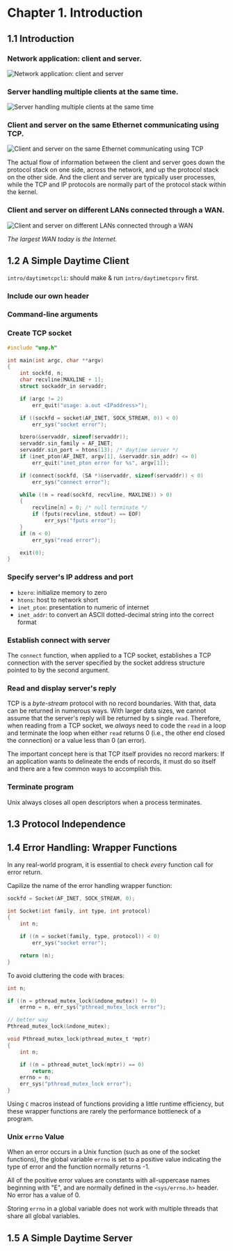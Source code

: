 # Chapter 1. Introduction

## 1.1 Introduction

### Network application: client and server.

![Network application: client and server](images/1_1.png)

### Server handling multiple clients at the same time.

![Server handling multiple clients at the same time](images/1_2.png)

### Client and server on the same Ethernet communicating using TCP.

![Client and server on the same Ethernet communicating using TCP](images/1_3.png)

The actual flow of information between the client and server goes down the
protocol stack on one side, across the network, and up the protocol stack on the
other side. And the client and server are typically user processes, while the
TCP and IP protocols are normally part of the protocol stack within the kernel.

### Client and server on different LANs connected through a WAN.

![Client and server on different LANs connected through a WAN](images/1_4.png)

*The largest WAN today is the Internet.*

## 1.2 A Simple Daytime Client

`intro/daytimetcpcli`: should make & run `intro/daytimetcpsrv` first.

### Include our own header

### Command-line arguments

### Create TCP socket

```c
#include "unp.h"

int main(int argc, char **argv)
{
    int sockfd, n;
    char recvline[MAXLINE + 1];
    struct sockaddr_in servaddr;

    if (argc != 2)
        err_quit("usage: a.out <IPaddress>");

    if ((sockfd = socket(AF_INET, SOCK_STREAM, 0)) < 0)
        err_sys("socket error");

    bzero(&servaddr, sizeof(servaddr));
    servaddr.sin_family = AF_INET;
    servaddr.sin_port = htons(13); /* daytime server */
    if (inet_pton(AF_INET, argv[1], &servaddr.sin_addr) <= 0)
        err_quit("inet_pton error for %s", argv[1]);

    if (connect(sockfd, (SA *)&servaddr, sizeof(servaddr)) < 0)
        err_sys("connect error");

    while ((n = read(sockfd, recvline, MAXLINE)) > 0)
    {
        recvline[n] = 0; /* null terminate */
        if (fputs(recvline, stdout) == EOF)
            err_sys("fputs error");
    }
    if (n < 0)
        err_sys("read error");

    exit(0);
}
```

### Specify server's IP address and port

- `bzero`: initialize memory to zero
- `htons`: host to network short
- `inet_pton`: presentation to numeric of internet
- `inet_addr`: to convert an ASCII dotted-decimal string into the correct format

### Establish connect with server

The `connect` function, when applied to a TCP socket, establishes a TCP
connection with the server specified by the socket address structure pointed to
by the second argument.

### Read and display server's reply

TCP is a *byte-stream* protocol with no record boundaries. With that, data can
be returned in numerous ways. With larger data sizes, we cannot assume that the
server's reply will be returned by s single `read`. Therefore, when reading from
a TCP socket, we *always* need to code the `read` in a loop and terminate the
loop when either `read` returns 0 (i.e., the other end closed the connection) or
a value less than 0 (an error).

The important concept here is that TCP itself provides no record markers: If an
application wants to delineate the ends of records, it must do so itself and
there are a few common ways to accomplish this.

### Terminate program

Unix always closes all open descriptors when a process terminates.

## 1.3 Protocol Independence

## 1.4 Error Handling: Wrapper Functions

In any real-world program, it is essential to check *every* function call for
error return.

Capilize the name of the error handling wrapper function:

```c
sockfd = Socket(AF_INET, SOCK_STREAM, 0);

int Socket(int family, int type, int protocol)
{
    int n;

    if ((n = socket(family, type, protocol)) < 0)
        err_sys("socket error");

    return (n);
}
```

To avoid cluttering the code with braces:

```c
int n;

if ((n = pthread_mutex_lock(&ndone_mutex)) != 0)
    errno = n, err_sys("pthread_mutex_lock error");

// better way
Pthread_mutex_lock(&ndone_mutex);

void Pthread_mutex_lock(pthread_mutex_t *mptr)
{
    int n;

    if ((n = pthread_mutet_lock(mptr)) == 0)
        return;
    errno = n;
    err_sys("pthread_mutex_lock error");
}
```

Using `C` macros instead of functions providing a little runtime efficiency, but
these wrapper functions are rarely the performance bottleneck of a program.

### Unix `errno` Value

When an error occurs in a Unix function (such as one of the socket functions),
the global variable `errno` is set to a positive value indicating the type of
error and the function normally returns -1.

All of the positive error values are constants with all-uppercase names
beginning with "E", and are normally defined in the `<sys/errno.h>` header. No
error has a value of 0.

Storing `errno` in a global variable does not work with multiple threads that
share all global variables.

## 1.5 A Simple Daytime Server
